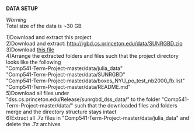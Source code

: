 **DATA SETUP**  

*Warning*  
Total size of the data is ~30 GB  

1)Download and extract this project  
2)Download and extract: http://rgbd.cs.princeton.edu/data/SUNRGBD.zip  
3)Download [this file](http://dss.cs.princeton.edu/Release/result/proposal/RPN_NYU/boxes_NYU_po_test_nb2000_fb.list)  
4)Arrange the extracted folders and files such that the project directory looks like the following  
"Comp541-Term-Project-master/data/julia_data"   
"Comp541-Term-Project-master/data/SUNRGBD"  
"Comp541-Term-Project-master/data/boxes_NYU_po_test_nb2000_fb.list"  
"Comp541-Term-Project-master/data/README.md"  
5)Download all files under "dss.cs.princeton.edu/Release/sunrgbd_dss_data/" to the folder "Comp541-Term-Project-master/data/" such that the downloaded files and folders merge and the directory structure stays intact  
6)Extract all .7z files in "Comp541-Term-Project-master/data/julia_data" and delete the .7z archives  
